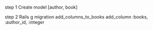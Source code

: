 step 1 Create model [author, book]

step 2 Rails g migration add_columns_to_books
    add_column :books, :author_id, :integer

